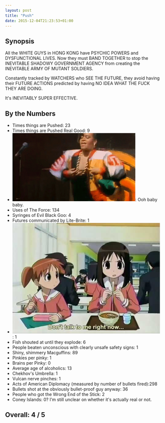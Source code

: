 ```yaml
---
layout: post
title: "Push"
date: 2015-12-04T21:23:53+01:00
---
```


## Synopsis

All the WHITE GUYS in HONG KONG have PSYCHIC POWERS and DYSFUNCTIONAL LIVES. Now they must BAND TOGETHER to stop the INEVITABLE SHADOWY GOVERNMENT AGENCY from creating the INEVITABLE ARMY OF MUTANT SOLDIERS.

Constantly tracked by WATCHERS who SEE THE FUTURE, they avoid having their FUTURE ACTIONS predicted by having NO IDEA WHAT THE FUCK THEY ARE DOING.

It's INEVITABLY SUPER EFFECTIVE.

## By the Numbers

* Times things are Pushed: 23
* Times things are Pushed Real Good: 9
* ![Salt n Pepa](/filmreviews/pushit.gif): Ooh baby baby.
* Uses of The Force: 134
* Syringes of Evil Black Goo: 4
* Futures communicated by Lite-Brite: 1
* ![Osaka chopsticks](/filmreviews/chopsticks.jpg): 1
* Fish shouted at until they explode: 6
* People beaten unconscious with clearly unsafe safety signs: 1
* Shiny, shimmery Macguffins: 89
* Pinkies per pinky: 1
* Brains per Pinky: 0
* Average age of alcoholics: 13
* Chekhov's Umbrella: 1
* Vulcan nerve pinches: 1
* Acts of American Diplomacy (measured by number of bullets fired):298
* Bullets shot at the obviously bullet-proof guy anyway: 36
* People who got the Wrong End of the Stick: 2
* Coney Islands: 0? I'm still unclear on whether it's actually real or not.

## Overall: 4 / 5
